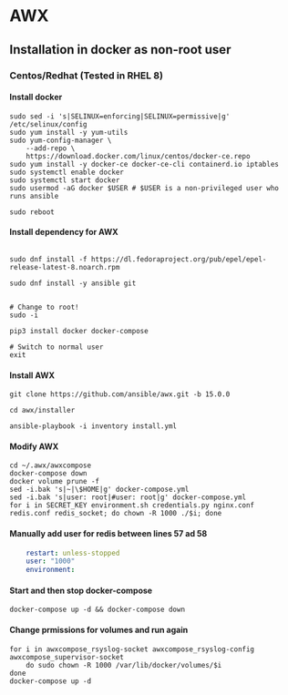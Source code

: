 # AWX
## Installation in docker as non-root user
### Centos/Redhat (Tested in RHEL 8)
#### Install docker
```shell
sudo sed -i 's|SELINUX=enforcing|SELINUX=permissive|g' /etc/selinux/config
sudo yum install -y yum-utils
sudo yum-config-manager \
    --add-repo \
    https://download.docker.com/linux/centos/docker-ce.repo
sudo yum install -y docker-ce docker-ce-cli containerd.io iptables
sudo systemctl enable docker
sudo systemctl start docker
sudo usermod -aG docker $USER # $USER is a non-privileged user who runs ansible

sudo reboot

```

#### Install dependency for AWX
```shell

sudo dnf install -f https://dl.fedoraproject.org/pub/epel/epel-release-latest-8.noarch.rpm

sudo dnf install -y ansible git


# Change to root!
sudo -i

pip3 install docker docker-compose

# Switch to normal user
exit
````

#### Install AWX

```shell
git clone https://github.com/ansible/awx.git -b 15.0.0

cd awx/installer

ansible-playbook -i inventory install.yml

```

#### Modify AWX

```shell
cd ~/.awx/awxcompose
docker-compose down
docker volume prune -f
sed -i.bak 's|~|\$HOME|g' docker-compose.yml
sed -i.bak 's|user: root|#user: root|g' docker-compose.yml
for i in SECRET_KEY environment.sh credentials.py nginx.conf redis.conf redis_socket; do chown -R 1000 ./$i; done
```
#### Manually add user for redis between lines 57 ad 58
```yaml
    restart: unless-stopped
    user: "1000"
    environment:
```

#### Start and then stop docker-compose
```shell
docker-compose up -d && docker-compose down
```
#### Change prmissions for volumes and run again
```shell
for i in awxcompose_rsyslog-socket awxcompose_rsyslog-config awxcompose_supervisor-socket
	do sudo chown -R 1000 /var/lib/docker/volumes/$i
done
docker-compose up -d
```